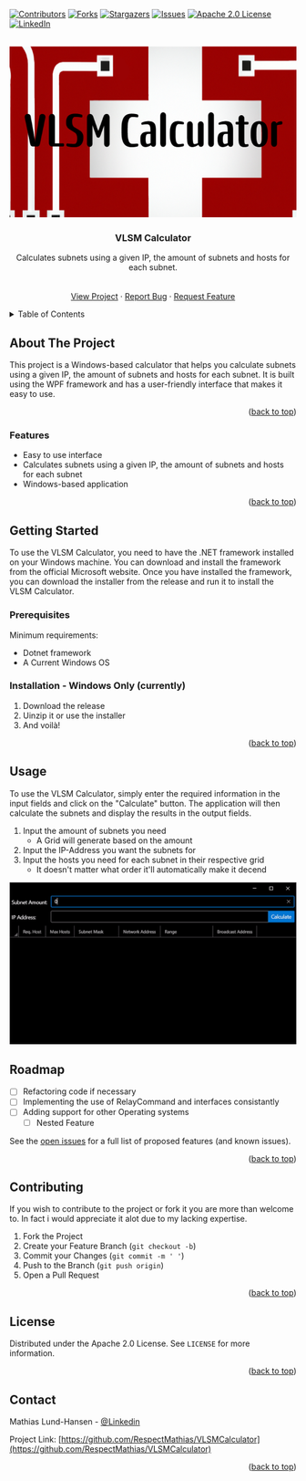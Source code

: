 <a name="readme-top"></a>

[![Contributors][contributors-shield]][contributors-url]
[![Forks][forks-shield]][forks-url]
[![Stargazers][stars-shield]][stars-url]
[![Issues][issues-shield]][issues-url]
[![Apache 2.0 License][license-shield]][license-url]
[![LinkedIn][linkedin-shield]][linkedin-url]



<!-- PROJECT LOGO -->
<br />
<div align="center">
  <a href="https://github.com/RespectMathias/VLSMCalculator">
    <img src="images/logo.png" alt="Logo" width="700" height="300">
  </a>

<h3 align="center">VLSM Calculator</h3>

  <p align="center">
    Calculates subnets using a given IP, the amount of subnets and hosts for each subnet.
    <br />
    <br />
    <br />
    <a href="https://github.com/RespectMathias/VLSMCalculator">View Project</a>
    ·
    <a href="https://github.com/RespectMathias/VLSMCalculator/issues">Report Bug</a>
    ·
    <a href="https://github.com/RespectMathias/VLSMCalculator/issues">Request Feature</a>
  </p>
</div>



<!-- TABLE OF CONTENTS -->
<details>
  <summary>Table of Contents</summary>
  <ol>
    <li>
      <a href="#about-the-project">About The Project</a>
      <ul>
        <li><a href="#built-with">Built With</a></li>
      </ul>
    </li>
    <li>
      <a href="#getting-started">Getting Started</a>
      <ul>
        <li><a href="#prerequisites">Prerequisites</a></li>
        <li><a href="#installation">Installation</a></li>
      </ul>
    </li>
    <li><a href="#usage">Usage</a></li>
    <li><a href="#roadmap">Roadmap</a></li>
    <li><a href="#contributing">Contributing</a></li>
    <li><a href="#license">License</a></li>
    <li><a href="#contact">Contact</a></li>
    <li><a href="#acknowledgments">Acknowledgments</a></li>
  </ol>
</details>



<!-- ABOUT THE PROJECT -->
## About The Project

This project is a Windows-based calculator that helps you calculate subnets using a given IP, the amount of subnets and hosts for each subnet. It is built using the WPF framework and has a user-friendly interface that makes it easy to use.

<p align="right">(<a href="#readme-top">back to top</a>)</p>



### Features

* Easy to use interface
* Calculates subnets using a given IP, the amount of subnets and hosts for each subnet
* Windows-based application

<p align="right">(<a href="#readme-top">back to top</a>)</p>



<!-- GETTING STARTED -->
## Getting Started

To use the VLSM Calculator, you need to have the .NET framework installed on your Windows machine. You can download and install the framework from the official Microsoft website. Once you have installed the framework, you can download the installer from the release and run it to install the VLSM Calculator.


### Prerequisites

Minimum requirements:
* Dotnet framework
* A Current Windows OS

### Installation - Windows Only (currently)

1. Download the release 
2. Uinzip it or use the installer
3. And voilà!

<p align="right">(<a href="#readme-top">back to top</a>)</p>



<!-- USAGE EXAMPLES -->
## Usage

To use the VLSM Calculator, simply enter the required information in the input fields and click on the "Calculate" button. The application will then calculate the subnets and display the results in the output fields.

1. Input the amount of subnets you need
    * A Grid will generate based on the amount
2. Input the IP-Address you want the subnets for
3. Input the hosts you need for each subnet in their respective grid
    * It doesn't matter what order it'll automatically make it decend

![Usage GIF](images/usage.gif)


<!-- ROADMAP -->
## Roadmap

- [ ] Refactoring code if necessary
- [ ] Implementing the use of RelayCommand and interfaces consistantly
- [ ] Adding support for other Operating systems
    - [ ] Nested Feature

See the [open issues](https://github.com/RespectMathias/VLSMCalculator/issues) for a full list of proposed features (and known issues).

<p align="right">(<a href="#readme-top">back to top</a>)</p>



<!-- CONTRIBUTING -->
## Contributing

If you wish to contribute to the project or fork it you are more than welcome to. In fact i would appreciate it alot due to my lacking expertise.


1. Fork the Project
2. Create your Feature Branch (`git checkout -b`)
3. Commit your Changes (`git commit -m ' '`)
4. Push to the Branch (`git push origin`)
5. Open a Pull Request

<p align="right">(<a href="#readme-top">back to top</a>)</p>



<!-- LICENSE -->
## License

Distributed under the Apache 2.0 License. See `LICENSE` for more information.

<p align="right">(<a href="#readme-top">back to top</a>)</p>



<!-- CONTACT -->
## Contact

Mathias Lund-Hansen - [@Linkedin](https://www.linkedin.com/in/mathias-lund-hansen-776800264/)

Project Link: [https://github.com/RespectMathias/VLSMCalculator](https://github.com/RespectMathias/VLSMCalculator)

<p align="right">(<a href="#readme-top">back to top</a>)</p>



<!-- MARKDOWN LINKS & IMAGES -->
[contributors-shield]: https://img.shields.io/github/contributors/RespectMathias/VLSMCalculator.svg?style=for-the-badge
[contributors-url]: https://github.com/RespectMathias/VLSMCalculator/graphs/contributors
[forks-shield]: https://img.shields.io/github/forks/RespectMathias/VLSMCalculator.svg?style=for-the-badge
[forks-url]: https://github.com/RespectMathias/VLSMCalculator/network/members
[stars-shield]: https://img.shields.io/github/stars/RespectMathias/VLSMCalculator.svg?style=for-the-badge
[stars-url]: https://github.com/RespectMathias/VLSMCalculator/stargazers
[issues-shield]: https://img.shields.io/github/issues/RespectMathias/VLSMCalculator.svg?style=for-the-badge
[issues-url]: https://github.com/RespectMathias/VLSMCalculator/issues
[license-shield]: https://img.shields.io/github/license/RespectMathias/VLSMCalculator.svg?style=for-the-badge
[license-url]: https://github.com/RespectMathias/VLSMCalculator/blob/master/LICENSE
[linkedin-shield]: https://img.shields.io/badge/-LinkedIn-black.svg?style=for-the-badge&logo=linkedin&colorB=555
[linkedin-url]: https://www.linkedin.com/in/mathias-lund-hansen-776800264/

